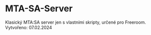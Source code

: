 # MTA-SA-Server
Klasický MTA:SA server jen s vlastními skripty, určené pro Freeroom.
Vytvořeno: 07.02.2024